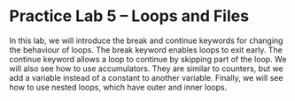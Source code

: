 # Practice Lab 5 – Loops and Files

In this lab, we will introduce the break and continue keywords for changing the behaviour of loops. The break keyword enables loops to exit early. The continue keyword allows a loop to continue by skipping part of the loop. We will also see how to use accumulators. They are similar to counters, but we add a variable instead of a constant to another variable. Finally, we will see how to use nested loops, which have outer and inner loops.
